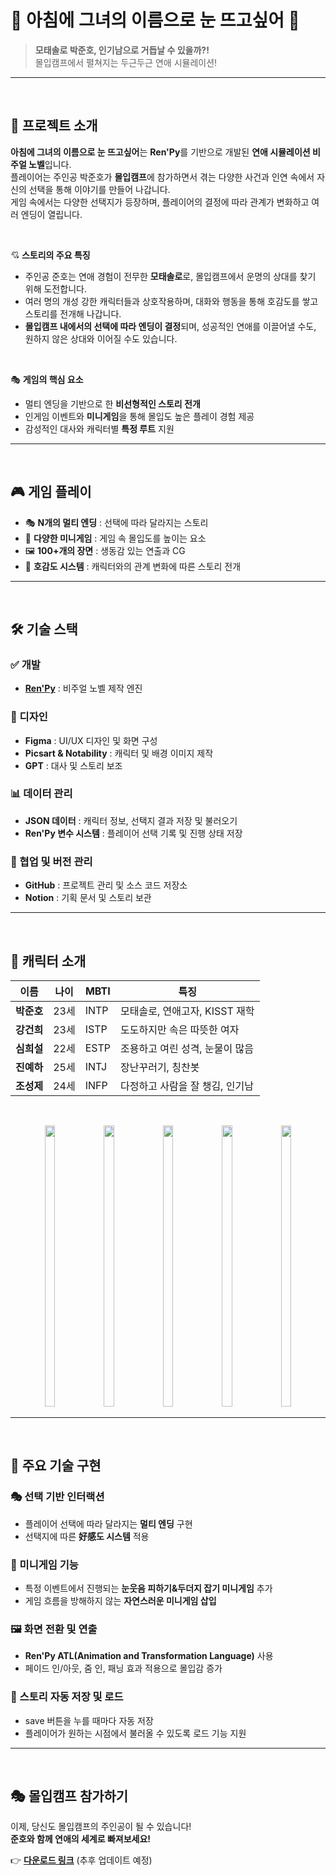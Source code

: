 # 🌸 아침에 그녀의 이름으로 눈 뜨고싶어 🌸  
> **모태솔로 박준호, 인기남으로 거듭날 수 있을까?!**  
> 몰입캠프에서 펼쳐지는 두근두근 연애 시뮬레이션!  

---

<br>

## 📌 프로젝트 소개  
**아침에 그녀의 이름으로 눈 뜨고싶어**는 **Ren'Py**를 기반으로 개발된 **연애 시뮬레이션 비주얼 노벨**입니다.  
플레이어는 주인공 박준호가 **몰입캠프**에 참가하면서 겪는 다양한 사건과 인연 속에서 자신의 선택을 통해 이야기를 만들어 나갑니다.  
게임 속에서는 다양한 선택지가 등장하며, 플레이어의 결정에 따라 관계가 변화하고 여러 엔딩이 열립니다.  

<br>

💘 **스토리의 주요 특징**  
- 주인공 준호는 연애 경험이 전무한 **모태솔로**로, 몰입캠프에서 운명의 상대를 찾기 위해 도전합니다.  
- 여러 명의 개성 강한 캐릭터들과 상호작용하며, 대화와 행동을 통해 호감도를 쌓고 스토리를 전개해 나갑니다.  
- **몰입캠프 내에서의 선택에 따라 엔딩이 결정**되며, 성공적인 연애를 이끌어낼 수도, 원하지 않은 상대와 이어질 수도 있습니다.  

<br>

🎭 **게임의 핵심 요소**  
- 멀티 엔딩을 기반으로 한 **비선형적인 스토리 전개**  
- 인게임 이벤트와 **미니게임**을 통해 몰입도 높은 플레이 경험 제공  
- 감성적인 대사와 캐릭터별 **특정 루트** 지원  

---

<br>

## 🎮 게임 플레이  
- 🎭 **N개의 멀티 엔딩** : 선택에 따라 달라지는 스토리  
- 🎲 **다양한 미니게임** : 게임 속 몰입도를 높이는 요소  
- 🖼 **100+개의 장면** : 생동감 있는 연출과 CG  
- 💞 **호감도 시스템** : 캐릭터와의 관계 변화에 따른 스토리 전개  

---

<br>

## 🛠️ 기술 스택

### ✅ 개발  
- **[Ren'Py](https://www.renpy.org/)** : 비주얼 노벨 제작 엔진  

### 🎨 디자인  
- **Figma** : UI/UX 디자인 및 화면 구성  
- **Picsart & Notability** : 캐릭터 및 배경 이미지 제작  
- **GPT** : 대사 및 스토리 보조   

### 📊 데이터 관리  
- **JSON 데이터** : 캐릭터 정보, 선택지 결과 저장 및 불러오기  
- **Ren'Py 변수 시스템** : 플레이어 선택 기록 및 진행 상태 저장  

### 🤝 협업 및 버전 관리  
- **GitHub** : 프로젝트 관리 및 소스 코드 저장소  
- **Notion** : 기획 문서 및 스토리 보관  

---

<br>

## 📌 캐릭터 소개  
| 이름 | 나이 | MBTI | 특징 |
|------|------|------|------|
| **박준호** | 23세 | INTP | 모태솔로, 연애고자, KISST 재학 |
| **강건희** | 23세 | ISTP | 도도하지만 속은 따뜻한 여자 |
| **심희설** | 22세 | ESTP | 조용하고 여린 성격, 눈물이 많음 |
| **진예하** | 25세 | INTJ | 장난꾸러기, 칭찬봇 |
| **조성제** | 24세 | INFP | 다정하고 사람을 잘 챙김, 인기남 |

<br>

<p align="center">
    <img src="https://github.com/user-attachments/assets/2f3f661f-ab8c-46b8-bcda-e1802f19a089" width="18%" height="450">
    <img src="https://github.com/user-attachments/assets/29d02f18-3025-44bc-84bc-928a995c478e" width="18%" height="450">
    <img src="https://github.com/user-attachments/assets/775f12e0-7666-4b8f-b0f2-e648c7ab34ce" width="18%" height="450">
    <img src="https://github.com/user-attachments/assets/2f10c1b3-7846-461c-af3e-08c7f1849992" width="18%" height="450">
    <img src="https://github.com/user-attachments/assets/e363f07d-c361-4080-b35d-9f0f4bff3217" width="18%" height="450">
</p>

---

<br>

## 🚀 주요 기술 구현  
### 🎭 선택 기반 인터랙션  
- 플레이어 선택에 따라 달라지는 **멀티 엔딩** 구현  
- 선택지에 따른 **好感도 시스템** 적용  

### 🎲 미니게임 기능  
- 특정 이벤트에서 진행되는 **눈웃음 피하기&두더지 잡기 미니게임** 추가  
- 게임 흐름을 방해하지 않는 **자연스러운 미니게임 삽입**  

### 🖼️ 화면 전환 및 연출  
- **Ren'Py ATL(Animation and Transformation Language)** 사용  
- 페이드 인/아웃, 줌 인, 패닝 효과 적용으로 몰입감 증가  

### 📜 스토리 자동 저장 및 로드  
- save 버튼을 누를 때마다 자동 저장  
- 플레이어가 원하는 시점에서 불러올 수 있도록 로드 기능 지원  

---

<br>

## 🎭 몰입캠프 참가하기  
이제, 당신도 몰입캠프의 주인공이 될 수 있습니다!  
**준호와 함께 연애의 세계로 빠져보세요!**  

👉 **[다운로드 링크]()** (추후 업데이트 예정)  
